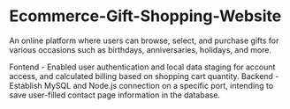 # Ecommerce-Gift-Shopping-Website
An online platform where users can browse, select, and purchase gifts for various occasions such as birthdays, anniversaries, holidays, and more.

Fontend - Enabled user authentication and local data staging for account access, and calculated billing based on shopping cart quantity.
Backend - Establish MySQL and Node.js connection on a specific port, intending to save user-filled contact page information in the database.
